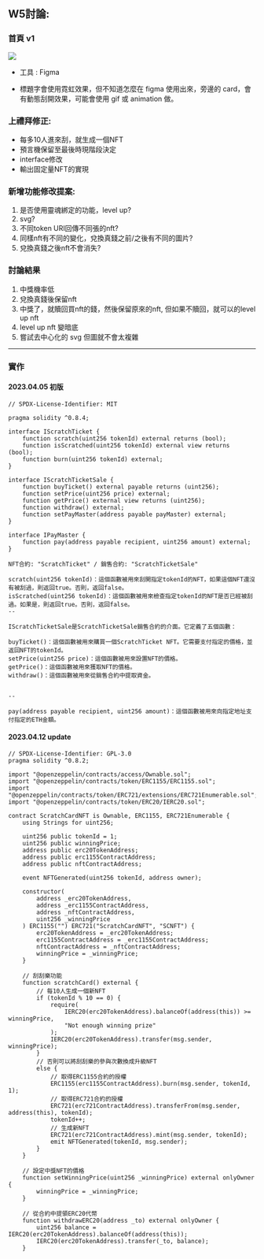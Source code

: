 ## W5討論:


### 首頁 v1

![](https://i.imgur.com/LHVbCAp.png)
* 工具 : Figma 

*  標題字會使用霓虹效果，但不知道怎麼在 figma 使用出來，旁邊的 card，會有動態刮開效果，可能會使用 gif 或 animation 做。



### 上禮拜修正:
* 每多10人進來刮，就生成一個NFT
* 預言機保留至最後時現階段決定
* interface修改
* 輸出固定量NFT的實現

### 新增功能修改提案:
1. 是否使用靈魂綁定的功能，level up?
2. svg?
3. 不同token URI回傳不同張的nft?
4. 同樣nft有不同的變化，兌換真錢之前/之後有不同的圖片?
5. 兌換真錢之後nft不會消失?

### 討論結果
1. 中獎機率低
2. 兌換真錢後保留nft
3. 中獎了，就贖回買nft的錢，然後保留原來的nft, 但如果不贖回，就可以的level up nft 
4. level up nft 變暗底
5. 嘗試去中心化的 svg 但圖就不會太複雜


---
### 實作
#### 2023.04.05 初版

<!-- * 可以花錢(可AA，使用第三方支付)買刮刮樂（刮刮樂是否有不同金額的類型）
* 刮刮樂可以對中稀有的NFT，如何對獎 / 或是刮刮樂直接是對中金額？
* NFT 可以銷毀換 ETH（有沒有可能提供不同幣種，可以使用預言機服務）
 -->
 

```
// SPDX-License-Identifier: MIT

pragma solidity ^0.8.4;

interface IScratchTicket {
    function scratch(uint256 tokenId) external returns (bool);
    function isScratched(uint256 tokenId) external view returns (bool);
    function burn(uint256 tokenId) external;
}

interface IScratchTicketSale {
    function buyTicket() external payable returns (uint256);
    function setPrice(uint256 price) external;
    function getPrice() external view returns (uint256);
    function withdraw() external;
    function setPayMaster(address payable payMaster) external;
}

interface IPayMaster {
    function pay(address payable recipient, uint256 amount) external;
}
```

```
NFT合約: "ScratchTicket" / 銷售合約: "ScratchTicketSale"

scratch(uint256 tokenId)：這個函數被用來刮開指定tokenId的NFT，如果這個NFT還沒有被刮過，則返回true。否則，返回false。
isScratched(uint256 tokenId)：這個函數被用來檢查指定tokenId的NFT是否已經被刮過。如果是，則返回true。否則，返回false。
--

IScratchTicketSale是ScratchTicketSale銷售合約的介面。它定義了五個函數：

buyTicket()：這個函數被用來購買一個ScratchTicket NFT。它需要支付指定的價格，並返回NFT的tokenId。
setPrice(uint256 price)：這個函數被用來設置NFT的價格。
getPrice()：這個函數被用來獲取NFT的價格。
withdraw()：這個函數被用來從銷售合約中提取資金。


--

pay(address payable recipient, uint256 amount)：這個函數被用來向指定地址支付指定的ETH金額。
```
#### 2023.04.12 update

```
// SPDX-License-Identifier: GPL-3.0
pragma solidity ^0.8.2;

import "@openzeppelin/contracts/access/Ownable.sol";
import "@openzeppelin/contracts/token/ERC1155/ERC1155.sol";
import "@openzeppelin/contracts/token/ERC721/extensions/ERC721Enumerable.sol";
import "@openzeppelin/contracts/token/ERC20/IERC20.sol";

contract ScratchCardNFT is Ownable, ERC1155, ERC721Enumerable {
    using Strings for uint256;

    uint256 public tokenId = 1;
    uint256 public winningPrice;
    address public erc20TokenAddress;
    address public erc1155ContractAddress;
    address public nftContractAddress;

    event NFTGenerated(uint256 tokenId, address owner);

    constructor(
        address _erc20TokenAddress,
        address _erc1155ContractAddress,
        address _nftContractAddress,
        uint256 _winningPrice
    ) ERC1155("") ERC721("ScratchCardNFT", "SCNFT") {
        erc20TokenAddress = _erc20TokenAddress;
        erc1155ContractAddress = _erc1155ContractAddress;
        nftContractAddress = _nftContractAddress;
        winningPrice = _winningPrice;
    }

    // 刮刮樂功能
    function scratchCard() external {
        // 每10人生成一個新NFT
        if (tokenId % 10 == 0) {
            require(
                IERC20(erc20TokenAddress).balanceOf(address(this)) >= winningPrice,
                "Not enough winning prize"
            );
            IERC20(erc20TokenAddress).transfer(msg.sender, winningPrice);
        }
        // 否則可以將刮刮樂的參與次數換成升級NFT
        else {
            // 取得ERC1155合約的授權
            ERC1155(erc1155ContractAddress).burn(msg.sender, tokenId, 1);
            // 取得ERC721合約的授權
            ERC721(erc721ContractAddress).transferFrom(msg.sender, address(this), tokenId);
            tokenId++;
            // 生成新NFT
            ERC721(erc721ContractAddress).mint(msg.sender, tokenId);
            emit NFTGenerated(tokenId, msg.sender);
        }
    }

    // 設定中獎NFT的價格
    function setWinningPrice(uint256 _winningPrice) external onlyOwner {
        winningPrice = _winningPrice;
    }

    // 從合約中提領ERC20代幣
    function withdrawERC20(address _to) external onlyOwner {
        uint256 balance = IERC20(erc20TokenAddress).balanceOf(address(this));
        IERC20(erc20TokenAddress).transfer(_to, balance);
    }

   

```



